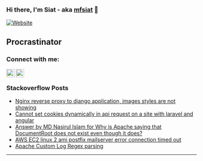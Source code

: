 ### Hi there, I'm Siat - aka [mfsiat][website] 👋

[![Website](https://img.shields.io/website?label=mfsiat.github.io&style=for-the-badge&url=https%3A%2F%2Fcodestackr.com)](https://mfsiat.github.io/)

## Procrastinator

### Connect with me:

[<img align="left" alt="nasirul-islam-4708ab153 | LinkedIn" width="22px" src="https://cdn.jsdelivr.net/npm/simple-icons@v3/icons/linkedin.svg" />][linkedin]
[<img align="left" alt="siatislam | Twitter" width="22px" src="https://cdn.jsdelivr.net/npm/simple-icons@v3/icons/twitter.svg" />][twitter]

<br />

<!-- ### Platform:

![](aws.svg) -->

### Stackoverflow Posts

<!-- BLOG-POST-LIST:START -->
- [Nginx reverse proxy to django application, images styles are not showing](https://stackoverflow.com/questions/66086258/nginx-reverse-proxy-to-django-application-images-styles-are-not-showing)
- [Cannot set cookies dynamically in api request on a site with laravel and angular](https://stackoverflow.com/questions/65867814/cannot-set-cookies-dynamically-in-api-request-on-a-site-with-laravel-and-angular)
- [Answer by MD Nasirul Islam for Why is Apache saying that DocumentRoot does not exist even though it does?](https://stackoverflow.com/questions/20476148/why-is-apache-saying-that-documentroot-does-not-exist-even-though-it-does/65769072#65769072)
- [AWS EC2 linux 2 ami postfix mailserver error connection timed out](https://stackoverflow.com/questions/65568614/aws-ec2-linux-2-ami-postfix-mailserver-error-connection-timed-out)
- [Apache Custom Log Regex parsing](https://stackoverflow.com/questions/65180263/apache-custom-log-regex-parsing)
<!-- BLOG-POST-LIST:END -->

---

[website]: https://mfsiat.github.io/
[twitter]: https://twitter.com/siatislam
[linkedin]: https://linkedin.com/in/nasirul-islam-4708ab153
